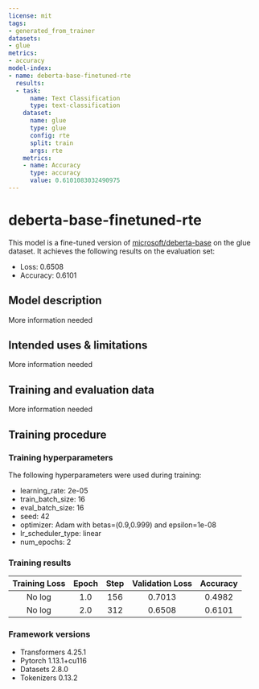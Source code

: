 ```yaml
---
license: mit
tags:
- generated_from_trainer
datasets:
- glue
metrics:
- accuracy
model-index:
- name: deberta-base-finetuned-rte
  results:
  - task:
      name: Text Classification
      type: text-classification
    dataset:
      name: glue
      type: glue
      config: rte
      split: train
      args: rte
    metrics:
    - name: Accuracy
      type: accuracy
      value: 0.6101083032490975
---
```


<!-- This model card has been generated automatically according to the information the Trainer had access to. You
should probably proofread and complete it, then remove this comment. -->

# deberta-base-finetuned-rte

This model is a fine-tuned version of [microsoft/deberta-base](https://huggingface.co/microsoft/deberta-base) on the glue dataset.
It achieves the following results on the evaluation set:
- Loss: 0.6508
- Accuracy: 0.6101

## Model description

More information needed

## Intended uses & limitations

More information needed

## Training and evaluation data

More information needed

## Training procedure

### Training hyperparameters

The following hyperparameters were used during training:
- learning_rate: 2e-05
- train_batch_size: 16
- eval_batch_size: 16
- seed: 42
- optimizer: Adam with betas=(0.9,0.999) and epsilon=1e-08
- lr_scheduler_type: linear
- num_epochs: 2

### Training results

| Training Loss | Epoch | Step | Validation Loss | Accuracy |
|:-------------:|:-----:|:----:|:---------------:|:--------:|
| No log        | 1.0   | 156  | 0.7013          | 0.4982   |
| No log        | 2.0   | 312  | 0.6508          | 0.6101   |


### Framework versions

- Transformers 4.25.1
- Pytorch 1.13.1+cu116
- Datasets 2.8.0
- Tokenizers 0.13.2
